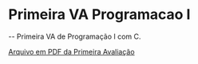 # Primeira VA Programacao I

-- Primeira VA de Programação I com C.

[Arquivo em PDF da Primeira Avaliação](./1VA-LPI-2025-1.pdf)
